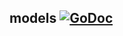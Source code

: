 models [![GoDoc](https://godoc.org/github.com/elos/models?status.svg)](https://godoc.org/github.com/elos/models)
------
